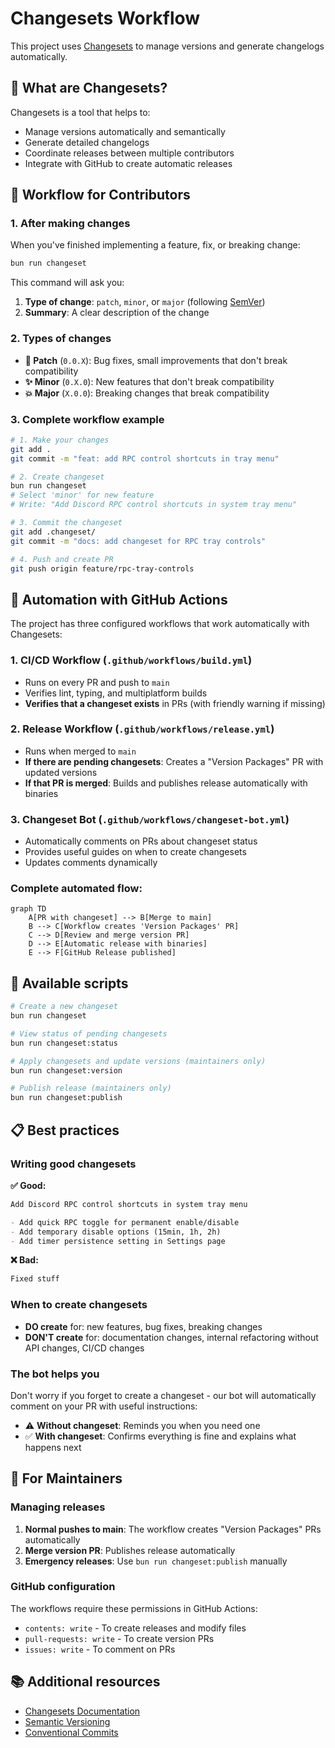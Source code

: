 # Changesets Workflow

This project uses [Changesets](https://github.com/changesets/changesets) to manage versions and generate changelogs automatically.

## 🚀 What are Changesets?

Changesets is a tool that helps to:

- Manage versions automatically and semantically
- Generate detailed changelogs
- Coordinate releases between multiple contributors
- Integrate with GitHub to create automatic releases

## 📝 Workflow for Contributors

### 1. After making changes

When you've finished implementing a feature, fix, or breaking change:

```bash
bun run changeset
```

This command will ask you:

1. **Type of change**: `patch`, `minor`, or `major` (following [SemVer](https://semver.org/))
2. **Summary**: A clear description of the change

### 2. Types of changes

- **🐛 Patch** (`0.0.X`): Bug fixes, small improvements that don't break compatibility
- **✨ Minor** (`0.X.0`): New features that don't break compatibility
- **💥 Major** (`X.0.0`): Breaking changes that break compatibility

### 3. Complete workflow example

```bash
# 1. Make your changes
git add .
git commit -m "feat: add RPC control shortcuts in tray menu"

# 2. Create changeset
bun run changeset
# Select 'minor' for new feature
# Write: "Add Discord RPC control shortcuts in system tray menu"

# 3. Commit the changeset
git add .changeset/
git commit -m "docs: add changeset for RPC tray controls"

# 4. Push and create PR
git push origin feature/rpc-tray-controls
```

## 🤖 Automation with GitHub Actions

The project has three configured workflows that work automatically with Changesets:

### 1. **CI/CD Workflow** (`.github/workflows/build.yml`)

- Runs on every PR and push to `main`
- Verifies lint, typing, and multiplatform builds
- **Verifies that a changeset exists** in PRs (with friendly warning if missing)

### 2. **Release Workflow** (`.github/workflows/release.yml`)

- Runs when merged to `main`
- **If there are pending changesets**: Creates a "Version Packages" PR with updated versions
- **If that PR is merged**: Builds and publishes release automatically with binaries

### 3. **Changeset Bot** (`.github/workflows/changeset-bot.yml`)

- Automatically comments on PRs about changeset status
- Provides useful guides on when to create changesets
- Updates comments dynamically

### Complete automated flow:

```mermaid
graph TD
    A[PR with changeset] --> B[Merge to main]
    B --> C[Workflow creates 'Version Packages' PR]
    C --> D[Review and merge version PR]
    D --> E[Automatic release with binaries]
    E --> F[GitHub Release published]
```

## 🔧 Available scripts

```bash
# Create a new changeset
bun run changeset

# View status of pending changesets
bun run changeset:status

# Apply changesets and update versions (maintainers only)
bun run changeset:version

# Publish release (maintainers only)
bun run changeset:publish
```

## 📋 Best practices

### Writing good changesets

**✅ Good:**

```markdown
Add Discord RPC control shortcuts in system tray menu

- Add quick RPC toggle for permanent enable/disable
- Add temporary disable options (15min, 1h, 2h)
- Add timer persistence setting in Settings page
```

**❌ Bad:**

```markdown
Fixed stuff
```

### When to create changesets

- **DO create** for: new features, bug fixes, breaking changes
- **DON'T create** for: documentation changes, internal refactoring without API changes, CI/CD changes

### The bot helps you

Don't worry if you forget to create a changeset - our bot will automatically comment on your PR with useful instructions:

- ⚠️ **Without changeset**: Reminds you when you need one
- ✅ **With changeset**: Confirms everything is fine and explains what happens next

## 🎯 For Maintainers

### Managing releases

1. **Normal pushes to main**: The workflow creates "Version Packages" PRs automatically
2. **Merge version PR**: Publishes release automatically
3. **Emergency releases**: Use `bun run changeset:publish` manually

### GitHub configuration

The workflows require these permissions in GitHub Actions:

- `contents: write` - To create releases and modify files
- `pull-requests: write` - To create version PRs
- `issues: write` - To comment on PRs

## 📚 Additional resources

- [Changesets Documentation](https://github.com/changesets/changesets)
- [Semantic Versioning](https://semver.org/)
- [Conventional Commits](https://www.conventionalcommits.org/)

